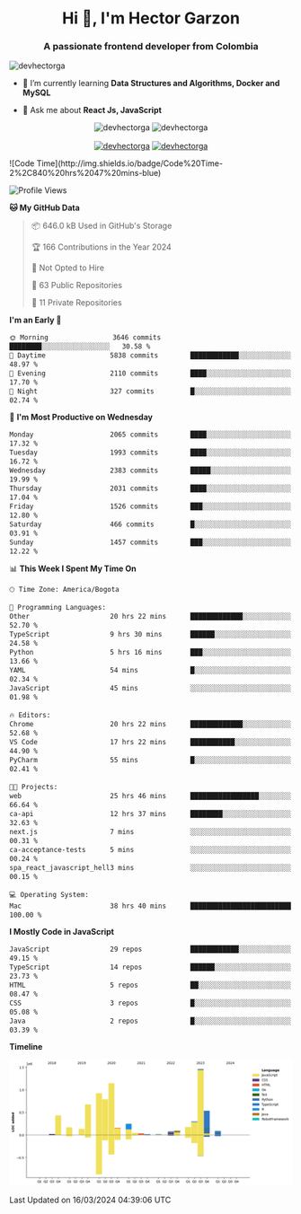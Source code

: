 <h1 align="center">Hi 👋, I'm Hector Garzon</h1>
<h3 align="center">A passionate frontend developer from Colombia</h3>

<p align="left"> <img src="https://komarev.com/ghpvc/?username=devhectorga" alt="devhectorga" /> </p>

- 🌱 I’m currently learning **Data Structures and Algorithms, Docker and MySQL**

- 💬 Ask me about **React Js, JavaScript**

<p align="center"> <img src="https://github-readme-stats.vercel.app/api?username=devhectorga&count_private=true&show_icons=true" alt="devhectorga" /> <img src="https://github-readme-stats.vercel.app/api/top-langs/?username=devhectorga&layout=compact" alt="devhectorga" /></p>

<p align="center">
<a href="https://twitter.com/devhectorga" target="blank"><img align="center" src="https://cdn.jsdelivr.net/npm/simple-icons@3.0.1/icons/twitter.svg" alt="devhectorga" height="20" width="20" /></a>
<a href="https://linkedin.com/in/devhectorga" target="blank"><img align="center" src="https://cdn.jsdelivr.net/npm/simple-icons@3.0.1/icons/linkedin.svg" alt="devhectorga" height="20" width="20" /></a>
</p>
<!--START_SECTION:waka-->
![Code Time](http://img.shields.io/badge/Code%20Time-2%2C840%20hrs%2047%20mins-blue)

![Profile Views](http://img.shields.io/badge/Profile%20Views-0-blue)

**🐱 My GitHub Data** 

> 📦 646.0 kB Used in GitHub's Storage 
 > 
> 🏆 166 Contributions in the Year 2024
 > 
> 🚫 Not Opted to Hire
 > 
> 📜 63 Public Repositories 
 > 
> 🔑 11 Private Repositories 
 > 
**I'm an Early 🐤** 

```text
🌞 Morning                3646 commits        ████████░░░░░░░░░░░░░░░░░   30.58 % 
🌆 Daytime                5838 commits        ████████████░░░░░░░░░░░░░   48.97 % 
🌃 Evening                2110 commits        ████░░░░░░░░░░░░░░░░░░░░░   17.70 % 
🌙 Night                  327 commits         █░░░░░░░░░░░░░░░░░░░░░░░░   02.74 % 
```
📅 **I'm Most Productive on Wednesday** 

```text
Monday                   2065 commits        ████░░░░░░░░░░░░░░░░░░░░░   17.32 % 
Tuesday                  1993 commits        ████░░░░░░░░░░░░░░░░░░░░░   16.72 % 
Wednesday                2383 commits        █████░░░░░░░░░░░░░░░░░░░░   19.99 % 
Thursday                 2031 commits        ████░░░░░░░░░░░░░░░░░░░░░   17.04 % 
Friday                   1526 commits        ███░░░░░░░░░░░░░░░░░░░░░░   12.80 % 
Saturday                 466 commits         █░░░░░░░░░░░░░░░░░░░░░░░░   03.91 % 
Sunday                   1457 commits        ███░░░░░░░░░░░░░░░░░░░░░░   12.22 % 
```


📊 **This Week I Spent My Time On** 

```text
🕑︎ Time Zone: America/Bogota

💬 Programming Languages: 
Other                    20 hrs 22 mins      █████████████░░░░░░░░░░░░   52.70 % 
TypeScript               9 hrs 30 mins       ██████░░░░░░░░░░░░░░░░░░░   24.58 % 
Python                   5 hrs 16 mins       ███░░░░░░░░░░░░░░░░░░░░░░   13.66 % 
YAML                     54 mins             █░░░░░░░░░░░░░░░░░░░░░░░░   02.34 % 
JavaScript               45 mins             ░░░░░░░░░░░░░░░░░░░░░░░░░   01.98 % 

🔥 Editors: 
Chrome                   20 hrs 22 mins      █████████████░░░░░░░░░░░░   52.68 % 
VS Code                  17 hrs 22 mins      ███████████░░░░░░░░░░░░░░   44.90 % 
PyCharm                  55 mins             █░░░░░░░░░░░░░░░░░░░░░░░░   02.41 % 

🐱‍💻 Projects: 
web                      25 hrs 46 mins      █████████████████░░░░░░░░   66.64 % 
ca-api                   12 hrs 37 mins      ████████░░░░░░░░░░░░░░░░░   32.63 % 
next.js                  7 mins              ░░░░░░░░░░░░░░░░░░░░░░░░░   00.31 % 
ca-acceptance-tests      5 mins              ░░░░░░░░░░░░░░░░░░░░░░░░░   00.24 % 
spa_react_javascript_hell3 mins              ░░░░░░░░░░░░░░░░░░░░░░░░░   00.15 % 

💻 Operating System: 
Mac                      38 hrs 40 mins      █████████████████████████   100.00 % 
```

**I Mostly Code in JavaScript** 

```text
JavaScript               29 repos            ████████████░░░░░░░░░░░░░   49.15 % 
TypeScript               14 repos            ██████░░░░░░░░░░░░░░░░░░░   23.73 % 
HTML                     5 repos             ██░░░░░░░░░░░░░░░░░░░░░░░   08.47 % 
CSS                      3 repos             █░░░░░░░░░░░░░░░░░░░░░░░░   05.08 % 
Java                     2 repos             █░░░░░░░░░░░░░░░░░░░░░░░░   03.39 % 
```



**Timeline**

![Lines of Code chart](https://raw.githubusercontent.com/devHectorGa/devHectorGa/master/assets/bar_graph.png)


 Last Updated on 16/03/2024 04:39:06 UTC
<!--END_SECTION:waka-->
